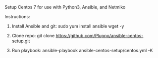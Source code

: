 Setup Centos 7 for use with Python3, Ansible, and Netmiko

Instructions:

1. Install Ansible and git:
sudo yum install ansible wget -y

2. Clone repo:
git clone https://github.com/Pluppo/ansible-centos-setup.git

3. Run playbook:
ansible-playbook ansible-centos-setup/centos.yml -K
